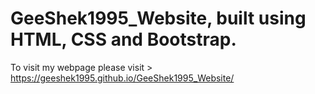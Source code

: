 # GeeShek1995_Website, built using HTML, CSS and Bootstrap. 
To visit my webpage please visit > https://geeshek1995.github.io/GeeShek1995_Website/
